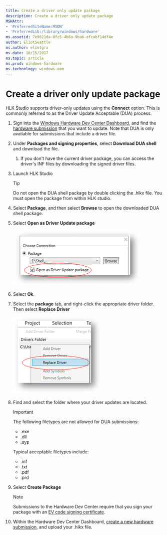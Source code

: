 ```yaml
---
title: Create a driver only update package
description: Create a driver only update package
MSHAttr:
- 'PreferredSiteName:MSDN'
- 'PreferredLib:/library/windows/hardware'
ms.assetid: 7e9621da-0fc5-4b6a-9ba6-efcabf14df4e
author: EliotSeattle
ms.author: eliotgra
ms.date: 10/15/2017
ms.topic: article
ms.prod: windows-hardware
ms.technology: windows-oem
---
```


# Create a driver only update package


HLK Studio supports driver-only updates using the **Connect** option. This is commonly referred to as the Driver Update Acceptable (DUA) process.

1. Sign into the [Windows Hardware Dev Center Dashboard](https://docs.microsoft.com/windows-hardware/drivers/dashboard/index), and find the [hardware submission](https://docs.microsoft.com/windows-hardware/drivers/dashboard/manage-your-hardware-submissions) that you want to update. Note that DUA is only available for submissions that include a driver file. 

2. Under **Packages and signing properties**, select **Download DUA shell** and download the file. 
    1. If you don't have the current driver package, you can access the driver's INF files by downloading the signed driver files.

3. Launch HLK Studio
    > [!TIP]
    > Do not open the DUA shell package by double clicking the .hlkx file. You must open the package from within HLK studio.

4. Select **Package**, and then select **Browse** to open the downloaded DUA shell package.

5. Select **Open as Driver Update package**

    ![An image showing the driver update package notification](images/open-as-driver-update-package.png)

6. Select **Ok**.

7. Select the **package** tab, and right-click the appropriate driver folder. Then select **Replace Driver**

    ![An image showing the 'replace driver' window](images/replace-driver-window.png)

8. Find and select the folder where your driver updates are located.
    > [!IMPORTANT]
    > The following filetypes are not allowed for DUA submissions:
    > * .exe
    > * .dll
    > * .sys
    >
    > Typical acceptable filetypes include:
    > * .inf
    > * .txt
    > * .pdf
    > * .prd

9. Select **Create Package**
    > [!NOTE]
    > Submissions to the Hardware Dev Center require that you sign your package with an [EV code signing certificate](https://docs.microsoft.com/windows-hardware/drivers/dashboard/get-a-code-signing-certificate). 

10. Within the Hardware Dev Center Dashboard, [create a new hardware submission](https://docs.microsoft.com/windows-hardware/drivers/dashboard/create-a-new-hardware-submission
), and upload your .hlkx file.
